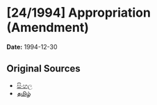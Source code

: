 # [24/1994] Appropriation (Amendment)

**Date:** 1994-12-30

## Original Sources

- [සිංහල](https://documents.gov.lk/view/acts/1994/12/24-1994_S.pdf)
- [தமிழ்](https://documents.gov.lk/view/acts/1994/12/24-1994_T.pdf)
